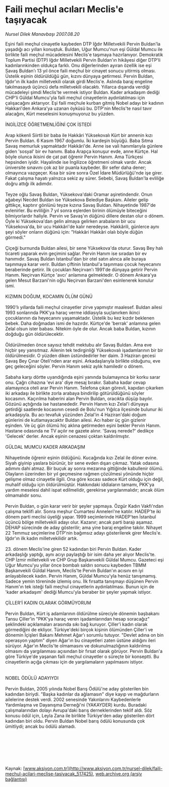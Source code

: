 # Faili meçhul acıları Meclis'e taşıyacak

*Nursel Dilek Manavbaşı 2007.08.20*

<div class="pNewsDetailMainContent" itemprop="articleBody">
 Eşini faili meçhul cinayetle kaybeden DTP Iğdır Milletvekili Pervin Buldan'la yaşadığı acı yılları konuştuk. Buldan, Uğur Mumcu'nun eşi Güldal Mumcu ile birlikte faili meçhul mücadelesini Meclis'e taşımaya hazırlanıyor. Demokratik Toplum Partisi (DTP) Iğdır Milletvekili Pervin Buldan'ın hikâyesi diğer DTP'li kadınlarınkinden oldukça farklı. Onu diğerlerinden ayıran özellik ise eşi Savaş Buldan'ı 13 yıl önce faili meçhul bir cinayet sonucu yitirmiş olması. Üstelik eşinin öldürüldüğü gün, kızını dünyaya getirmesi. Pervin Buldan, Iğdır'ın ilk kadın milletvekili olarak girdi Meclis'e. Aslında baraj engeline takılmasaydı üçüncü defa milletvekili olacaktı. Yıllarca dışarıda verdiği mücadeleyi şimdi Meclis'te vermek istiyor Buldan. Kader arkadaşım dediği CHP'li Güldal Mumcu'yla faili meçhul cinayetlerin aydınlatılması için çalışacağını aktarıyor. Eşi faili meçhule kurban gitmiş Nobel adayı bir kadının Hakkari'den Ankara'ya uzanan öyküsü bu. DTP'nin Meclis'te nasıl tavır alacağını, Kürt meselesini konuşmuyoruz bu yüzden.
 <br>
  <br>
   İNGİLİZCE ÖĞRETMENLİĞİNİ ÇOK İSTEDİ
   <br>
    <br>
     Arap kökenli Siirtli bir baba ile Hakkâri Yüksekovalı Kürt bir annenin kızı Pervin Buldan. 6 Kasım 1967 doğumlu. İki kardeşin büyüğü. Baba Sıtma Savaş memurluk yapmaktadır Hakkâri'de. Anne ise vali hanımlarıyla günlere giden 'sosyal' bir ev hanımı. Baba Arapça konuşur evde, anne Kürtçe. Hal böyle olunca ikisini de çat pat öğrenir Pervin Hanım. Ama Türkçesi hepsinden iyidir. Hayalinde ise İngilizce öğretmeni olmak vardır. Ancak üniversite sınavını çok az bir puanla kaybeder. Bir sefer daha dener; olmayınca vazgeçer. Kısa bir süre sonra Özel İdare Müdürlüğü'nde işe girer. Fakat çalışma hayatı yalnızca sekiz ay sürer. Sebebi, Savaş Buldan'la evliliğe doğru attığı ilk adımdır.
     <br>
      <br>
       Teyze oğlu Savaş Buldan, Yüksekova'daki Oramar aşiretindendir. Onun ağabeyi Necdet Buldan ise Yüksekova Belediye Başkanı. Aileler gelip gittikçe, kaptırır gönlünü teyze kızına Savaş Buldan. Nihayetinde 1987'de evlenirler. Bu evliliğin 7 yıl sonra eşlerden birinin ölümüyle biteceğini bilmiyorlardır haliyle. Pervin ve Savaş'ın düğünü dillere destan olur o dönem. Öyle ki Yüksekova'dan gelin almaya gelirken arabaların bir ucu Yüksekova'da, bir ucu Hakkâri'de kalır neredeyse. Hakkârili, günlerce aynı şeyi söyler onların düğünü için: "Hakkâri Hakkâri olalı böyle düğün görmedi."
       <br/>
       <br/>
       Çiçeği burnunda Buldan ailesi, bir sene Yüksekova'da oturur. Savaş Bey halı ticareti yaparak evin geçimini sağlar. Pervin Hanım ise sıradan bir ev hanımıdır. Savaş Buldan İstanbul'dan bir otel satın alınca aile buraya taşınmaya karar verir. Buldan çiftinin İstanbul'a taşınması çocuk heyecanını beraberinde getirir. İlk çocukları Neçirvan'ı 1991'de dünyaya getirir Pervin Hanım. Neçirvan Kürtçe 'avcı' anlamına gelmektedir. O dönem Ankara'ya gelen Mesut Barzani'nin oğlu Neçirvan Barzani'den esinlenerek konulur ismi.
       <br/>
       <br/>
       KIZIMIN DOĞUM, KOCAMIN ÖLÜM GÜNÜ
       <br/>
       <br/>
       1990'lı yıllarda faili meçhul cinayetler zirve yapmıştır maalesef. Buldan ailesi 1993 sonlarında PKK'ya haraç verme iddiasıyla suçlanırken ikinci çocuklarının da heyecanını yaşamaktadır. Üstelik bu kez kızdır beklenen bebek. Daha doğmadan ismi de hazırdır. Kürtçe'de 'berrak' anlamına gelen Zelal olsun ister babası. Nitekim öyle de olur. Ancak baba Buldan, kızının doğduğu gün öldürülecektir.
       <br/>
       <br/>
       Öldürülmeden önce sayısız tehdit mektubu alır Savaş Buldan. Ama eve hiçbir şey yansıtmaz. Ailenin tek tedirginliği Yüksekovalı işadamlarının bir bir öldürülmesidir. O yüzden diken üstündedirler her daim. 3 Haziran gecesi Savaş Bey Çınar Oteli'nden arar eşini. Arkadaşlarıyla birlikte olduğunu, eve geç geleceğini söyler. Pervin Hanım sekiz aylık hamiledir o dönem.
       <br/>
       <br/>
       Sabaha karşı dörtte uyandığında eşini yanında bulamayınca bir korku sarar onu. Çağrı cihazına 'evi ara' diye mesaj bırakır. Sabaha kadar cevap alamayınca oteli arar Pervin Hanım. Telefona çıkan görevli, kapıdan çıkarken iki arkadaşı ile birlikte zorla arabaya bindirilip götürüldüğünü söyler kocasının. Kaçırılma haberini alan Pervin Buldan, oracıkta düşüp bayılır. Gözünü açtığında ise hastanededir. Pervin Hanım kızı Zelal'i dünyaya getirdiği saatlerde kocasının cesedi de Bolu'nun Yığılca ilçesinde bulunur iki arkadaşıyla. Bu acı tevafuk yüzünden Zelal'in 4 Haziran'daki doğum günlerini de kutlamayacaktır Buldan ailesi. Acı haber üç gün gizlenir eşinden. Ve üç gün ölümü hiç aklına getirmeden eşini bekler Pervin Hanım. Hastane odasında ne TV açılır ne gazete alınır. 'Savaş nerede?' dedikçe 'Gelecek' derler. Ancak eşinin cenazesi çoktan kaldırılmıştır.
       <br/>
       <br/>
       GÜLDAL MUMCU KADER ARKADAŞIM
       <br/>
       <br/>
       Nihayetinde öğrenir eşinin öldüğünü. Kucağında kızı Zelal ile döner evine. Siyah giyinip yaslara bürünür, bir sene evden dışarı çıkmaz. Yatak odasına adımını dahi atmaz. Bir buçuk ay sonra mezarına gittiğinde kabullenir ölümü. Olayların üzerinden bir yıl geçmesine rağmen çözülmesi yönünde hiçbir gelişme olmaz cinayetle ilgili. Ona göre kocası sadece Kürt olduğu için değil, muhalif olduğu için öldürülmüştür. Hakkındaki iddiaların tamamı, PKK'ya yardım meselesi dahil ispat edilmelidir, gerekirse yargılanmalıdır; ancak ölüm olmamalıdır sonu.
       <br/>
       <br/>
       Pervin Buldan, o gün karar verir bir şeyler yapmaya. Özgür Kadın Vakfı'ndan çalışma teklifi alır. Sonra meşhur Cumartesi Anneleri'ne katılır. HADEP'te iki dönem parti meclisi üyeliği yapar. 1999 seçimlerinde HADEP'ten İstanbul üçüncü bölge milletvekili adayı olur. Kazanır; ancak parti barajı aşamaz. DEHAP sürecinde de aday gösterilir; ama yine baraj engeline takılır. Nihayet 22 Temmuz seçimlerine DTP'nin bağımsız adayı gösterilerek girer Meclis'e. Iğdır'ın ilk kadın milletvekilidir artık.
       <br/>
       <br/>
       23. dönem Meclis'ine giren 52 kadından biri Pervin Buldan. Kader arkadaşlığı yaptığı, aynı acıyı paylaştığı bir isim daha yer alıyor Meclis'te. CHP İzmir milletvekili ve CHP Grup Başkanvekili Güldal Mumcu. Gazeteci eşi Uğur Mumcu'yu yıllar önce bombalı saldırı sonucu kaybeden TBMM Başkanvekili Güldal Hanım, Meclis'te Pervin Buldan'ın acısını en iyi anlayabilecek kadın. Pervin Hanım, Güldal Mumcu'yla henüz tanışmamış. Sadece yemin töreninde izlemiş onu. İlk fırsatta tanışmayı düşünen Pervin Hanım'ın tek isteği faili meçhul cinayetlerin aydınlatılması. Bunun için de 'kader arkadaşım' dediği Mumcu'yla beraber bir şeyler yapmak istiyor.
       <br/>
       <br/>
       ÇİLLER'İ KADIN OLARAK GÖRMÜYORUM
       <br/>
       <br/>
       Pervin Buldan, Kürt iş adamlarının öldürülme süreciyle dönemin başbakanı Tansu Çiller'in "PKK'ya  haraç veren işadamlarından hesap soracağız" şeklindeki açıklamaları arasında sıkı bağ kuruyor. Çiller'i kadın olarak görmediğini de ekliyor. Türkiye'deki birçok kişinin ölümünden Çiller'i ve dönemin İçişleri Bakanı Mehmet Ağar'ı sorumlu tutuyor. "Devlet adına on bin operasyon yaptım" diyen Ağar'ın bu cinayetleri zaten üstüne aldığını ileri sürüyor. Ağar'ın Meclis'te olmamasını ve dokunulmazlığının kaldırılmış olmasını da yargılanması açısından bir fırsat olarak görüyor. Pervin Buldan'a göre Türkiye'de yaşanan faili meçhul cinayetler o süreçte bir konseptti. Bu cinayetlerin açığa çıkması için de yargılamaların yapılmasını istiyor.
       <br/>
       <br/>
       <br/>
       NOBEL ÖDÜLÜ ADAYIYDI
       <br/>
       <br/>
       Pervin Buldan, 2005 yılında Nobel Barış Ödülü'ne aday gösterilen bin kadından biriydi. "Başka kadınlar da ağlamasın" diye kayıp ve mağdurların ailelerine destek verdi. 2002 senesinde Yakınlarını Kaybedenlerle Yardımlaşma ve Dayanışma Derneği'ni (YAKAYDER) kurdu. Buradaki çalışmalarından dolayı Avrupa'daki barış derneklerinden teklif aldı. Söz konusu ödül için, Leyla Zana ile birlikte Türkiye'den aday gösterilen dört kadından biri oldu. Pervin Buldan Nobel barış ödülü konusunda çok ümitliydi; ancak bu ödülü alamadı.
       <br/>
      </br>
     </br>
    </br>
   </br>
  </br>
 </br>
</div>


Kaynak: [www.aksiyon.com.tr](http://www.aksiyon.com.tr/nursel-dilek/faili-mechul-acilari-meclise-tasiyacak_517425), [web.archive.org (arşiv bağlantısı)](http://web.archive.org/web/20150617171925/http://www.aksiyon.com.tr/nursel-dilek/faili-mechul-acilari-meclise-tasiyacak_517425)

